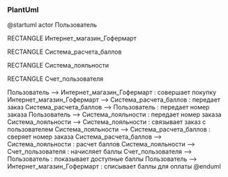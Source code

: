 ### PlantUml ###

@startuml
actor Пользователь

RECTANGLE Интернет_магазин_Гофермарт

RECTANGLE Система_расчета_баллов

RECTANGLE Система_лояльности

RECTANGLE Счет_пользователя

Пользователь --> Интернет_магазин_Гофермарт : совершает покупку
Интернет_магазин_Гофермарт --> Система_расчета_баллов : передает заказ
Система_расчета_баллов --> Пользователь : передает номер заказа
Пользователь --> Система_лояльности : передает номер заказа
Система_лояльности --> Система_лояльности : связывает заказ с пользователем
Система_лояльности --> Система_расчета_баллов : сверяет номер заказа
Система_расчета_баллов --> Система_лояльности : расчет баллов
Система_лояльности --> Счет_пользователя : начисляет баллы
Счет_пользователя --> Пользователь : показывает доступные баллы
Пользователь --> Интернет_магазин_Гофермарт : списывает баллы для оплаты
@enduml
